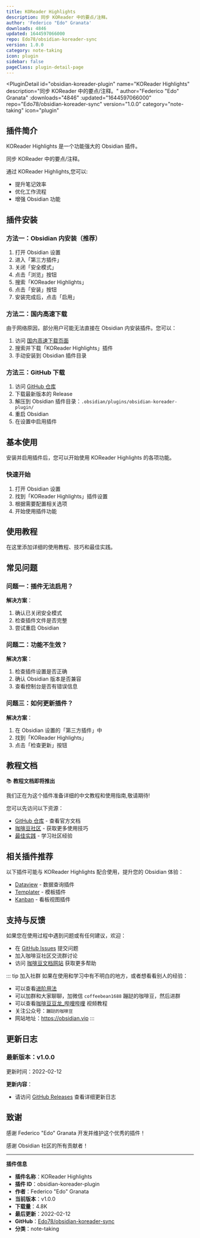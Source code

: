 ```yaml
---
title: KOReader Highlights
description: 同步 KOReader 中的要点/注释。
author: 'Federico "Edo" Granata'
downloads: 4846
updated: 1644597066000
repo: Edo78/obsidian-koreader-sync
version: 1.0.0
category: note-taking
icon: plugin
sidebar: false
pageClass: plugin-detail-page
---
```


<PluginDetail
  id="obsidian-koreader-plugin"
  name="KOReader Highlights"
  description="同步 KOReader 中的要点/注释。"
  author="Federico &quot;Edo&quot; Granata"
  :downloads="4846"
  :updated="1644597066000"
  repo="Edo78/obsidian-koreader-sync"
  version="1.0.0"
  category="note-taking"
  icon="plugin"
>

<!-- AUTO_GENERATED_START -->
## 插件简介

KOReader Highlights 是一个功能强大的 Obsidian 插件。

同步 KOReader 中的要点/注释。

通过 KOReader Highlights,您可以:

- 提升笔记效率
- 优化工作流程
- 增强 Obsidian 功能

<!-- AUTO_GENERATED_END -->

<!-- AUTO_GENERATED_START -->
## 插件安装

### 方法一：Obsidian 内安装（推荐）

1. 打开 Obsidian 设置
2. 进入「第三方插件」
3. 关闭「安全模式」
4. 点击「浏览」按钮
5. 搜索「KOReader Highlights」
6. 点击「安装」按钮
7. 安装完成后，点击「启用」

### 方法二：国内高速下载

由于网络原因，部分用户可能无法直接在 Obsidian 内安装插件。您可以：

1. 访问 [国内高速下载页面](/zh/documentation/obsidian-plugins-download.html)
2. 搜索并下载「KOReader Highlights」插件
3. 手动安装到 Obsidian 插件目录

### 方法三：GitHub 下载

1. 访问 [GitHub 仓库](https://github.com/Edo78/obsidian-koreader-sync)
2. 下载最新版本的 Release
3. 解压到 Obsidian 插件目录：`.obsidian/plugins/obsidian-koreader-plugin/`
4. 重启 Obsidian
5. 在设置中启用插件

## 基本使用

安装并启用插件后，您可以开始使用 KOReader Highlights 的各项功能。

### 快速开始

1. 打开 Obsidian 设置
2. 找到「KOReader Highlights」插件设置
3. 根据需要配置相关选项
4. 开始使用插件功能

<!-- AUTO_GENERATED_END -->

<!-- CUSTOM_CONTENT_START:tutorial -->
## 使用教程

在这里添加详细的使用教程、技巧和最佳实践。

<!-- CUSTOM_CONTENT_END:tutorial -->

<!-- SHARED_CONTENT_START -->
## 常见问题

### 问题一：插件无法启用？

**解决方案**：
1. 确认已关闭安全模式
2. 检查插件文件是否完整
3. 尝试重启 Obsidian

### 问题二：功能不生效？

**解决方案**：
1. 检查插件设置是否正确
2. 确认 Obsidian 版本是否兼容
3. 查看控制台是否有错误信息

### 问题三：如何更新插件？

**解决方案**：
1. 在 Obsidian 设置的「第三方插件」中
2. 找到「KOReader Highlights」
3. 点击「检查更新」按钮

## 教程文档

📚 **教程文档即将推出**

我们正在为这个插件准备详细的中文教程和使用指南,敬请期待!

您可以先访问以下资源：
- [GitHub 仓库](https://github.com/Edo78/obsidian-koreader-sync) - 查看官方文档
- [咖啡豆社区](/zh/bases/) - 获取更多使用技巧
- [最佳实践](/zh/best-practices/) - 学习社区经验

## 相关插件推荐

以下插件可能与 KOReader Highlights 配合使用，提升您的 Obsidian 体验：

- [Dataview](/zh/plugins/dataview.html) - 数据查询插件
- [Templater](/zh/plugins/templater-obsidian.html) - 模板插件
- [Kanban](/zh/plugins/obsidian-kanban.html) - 看板视图插件

## 支持与反馈

如果您在使用过程中遇到问题或有任何建议，欢迎：

- 在 [GitHub Issues](https://github.com/Edo78/obsidian-koreader-sync/issues) 提交问题
- 加入咖啡豆社区交流群讨论
- 访问 [咖啡豆文档网站](https://obsidian.vip) 获取更多帮助

::: tip 加入社群
如果在使用和学习中有不明白的地方，或者想看看别人的经验：
- 可以查看[进阶用法](/zh/advanced)
- 可以加群和大家聊聊，加微信 `coffeebean1688` 蹦跶的咖啡豆，然后进群
- 可以查看[咖啡豆豆龙_哔哩哔哩](https://space.bilibili.com/618777356) 视频教程
- 关注公众号：`蹦跶的咖啡豆`
- 网站地址：https://obsidian.vip
:::
<!-- SHARED_CONTENT_END -->

<!-- AUTO_GENERATED_START -->
## 更新日志

### 最新版本：v1.0.0

更新时间：2022-02-12

**更新内容**：
- 请访问 [GitHub Releases](https://github.com/Edo78/obsidian-koreader-sync/releases) 查看详细更新日志

## 致谢

感谢 Federico &quot;Edo&quot; Granata 开发并维护这个优秀的插件！

感谢 Obsidian 社区的所有贡献者！

---

**插件信息**
- **插件名称**：KOReader Highlights
- **插件 ID**：obsidian-koreader-plugin
- **作者**：Federico &quot;Edo&quot; Granata
- **当前版本**：v1.0.0
- **下载量**：4.8K
- **最后更新**：2022-02-12
- **GitHub**：[Edo78/obsidian-koreader-sync](https://github.com/Edo78/obsidian-koreader-sync)
- **分类**：note-taking
<!-- AUTO_GENERATED_END -->

</PluginDetail>

